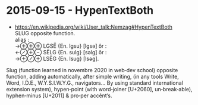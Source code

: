 # 2015-09-15 - HypenTextBoth
- https://en.wikipedia.org/wiki/User_talk:Nemzag#HypenTextBoth  
SLUG opposite function.  
alias :  
→⊕⊕⊕ LGSË {En. lgsu} [lɡsə] ôr :  
←⊘⊕⊖ SËLG {En. sulg} [səlɡ] ôr :  
→⊕⊘⊕ LSËG {En. lsug} [lsəɡ].

Slug (function learned in novembre 2020 in web‑dev school) opposite function,
adding automatically, after simple writing,
(in any tools Write, Word, I.D.E., W.Y.S.I.W.Y.G., navigators… By using standard international extension system),
hypen‑point (with word‑joiner [U+2060], un‑break‑able),
hyphen‑minus [U+2011] & pro‑per accênt’s.
